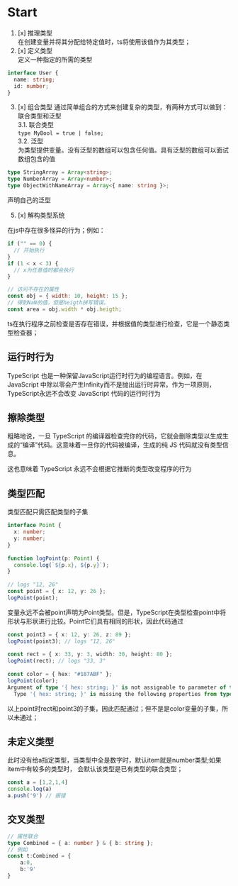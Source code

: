 # Start
1. [x] 推理类型  
在创建变量并将其分配给特定值时，ts将使用该值作为其类型；
2. [x] 定义类型  
定义一种指定的所需的类型
```typescript
interface User {
  name: string;
  id: number;
}
```
3. [x] 组合类型
通过简单组合的方式来创建复杂的类型，有两种方式可以做到：联合类型和泛型  
3.1. 联合类型  
`type MyBool = true | false;`  
3.2. 泛型  
为类型提供变量。没有泛型的数组可以包含任何值。具有泛型的数组可以面试数组包含的值  
```typescript
type StringArray = Array<string>;
type NumberArray = Array<number>;
type ObjectWithNameArray = Array<{ name: string }>;
```
声明自己的泛型  

5. [x] 解构类型系统

在js中存在很多怪异的行为；例如：
`````javascript
if ("" == 0) {
  // 开始执行
}
if (1 < x < 3) {
  // x为任意值时都会执行
}

// 访问不存在的属性
const obj = { width: 10, height: 15 };
// 得到NaN的值，但是heigth拼写错误。
const area = obj.width * obj.heigth;
`````
ts在执行程序之前检查是否存在错误，并根据值的类型进行检查，它是一个静态类型检查器；  

## 运行时行为

TypeScript 也是一种保留JavaScript运行时行为的编程语言。例如，在 JavaScript 中除以零会产生Infinity而不是抛出运行时异常。作为一项原则，TypeScript永远不会改变 JavaScript 代码的运行时行为


## 擦除类型

粗略地说，一旦 TypeScript 的编译器检查完你的代码，它就会删除类型以生成生成的“编译”代码。这意味着一旦你的代码被编译，生成的纯 JS 代码就没有类型信息。

这也意味着 TypeScript 永远不会根据它推断的类型改变程序的行为

## 类型匹配
类型匹配只需匹配类型的子集
```typescript
interface Point {
  x: number;
  y: number;
}
 
function logPoint(p: Point) {
  console.log(`${p.x}, ${p.y}`);
}
 
// logs "12, 26"
const point = { x: 12, y: 26 };
logPoint(point);
```
变量永远不会被point声明为Point类型。但是，TypeScript在类型检查point中将形状与形状进行比较。Point它们具有相同的形状，因此代码通过
```typescript
const point3 = { x: 12, y: 26, z: 89 };
logPoint(point3); // logs "12, 26"
 
const rect = { x: 33, y: 3, width: 30, height: 80 };
logPoint(rect); // logs "33, 3"
 
const color = { hex: "#187ABF" };
logPoint(color);
Argument of type '{ hex: string; }' is not assignable to parameter of type 'Point'.
  Type '{ hex: string; }' is missing the following properties from type 'Point': x, y
```
以上point时rect和point3的子集，因此匹配通过；但不是是color变量的子集，所以未通过；


## 未定义类型
此时没有给a指定类型，当类型中全是数字时，默认item就是number类型;如果item中有较多的类型时，
会默认该类型是已有类型的联合类型；
```typescript
const a = [1,2,1,4]
console.log(a)
a.push('9') // 报错
```
## 交叉类型
```typescript
// 属性联合
type Combined = { a: number } & { b: string };
// 例如
const t:Combined = {
    a:0,
    b:'9'
}

```